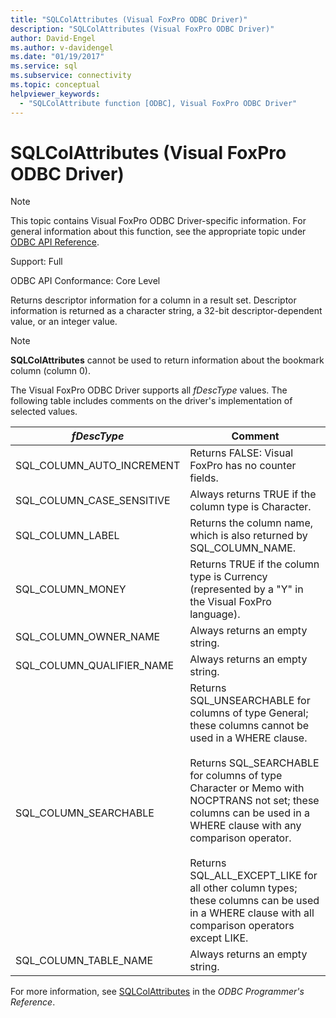 ```yaml
---
title: "SQLColAttributes (Visual FoxPro ODBC Driver)"
description: "SQLColAttributes (Visual FoxPro ODBC Driver)"
author: David-Engel
ms.author: v-davidengel
ms.date: "01/19/2017"
ms.service: sql
ms.subservice: connectivity
ms.topic: conceptual
helpviewer_keywords:
  - "SQLColAttribute function [ODBC], Visual FoxPro ODBC Driver"
---
```

# SQLColAttributes (Visual FoxPro ODBC Driver)
> [!NOTE]  
>  This topic contains Visual FoxPro ODBC Driver-specific information. For general information about this function, see the appropriate topic under [ODBC API Reference](../../odbc/reference/syntax/odbc-api-reference.md).  
  
 Support: Full  
  
 ODBC API Conformance: Core Level  
  
 Returns descriptor information for a column in a result set. Descriptor information is returned as a character string, a 32-bit descriptor-dependent value, or an integer value.  
  
> [!NOTE]  
>  **SQLColAttributes** cannot be used to return information about the bookmark column (column 0).  
  
 The Visual FoxPro ODBC Driver supports all *fDescType* values. The following table includes comments on the driver's implementation of selected values.  
  
|*fDescType*|Comment|  
|-----------------|-------------|  
|SQL_COLUMN_AUTO_INCREMENT|Returns FALSE: Visual FoxPro has no counter fields.|  
|SQL_COLUMN_CASE_SENSITIVE|Always returns TRUE if the column type is Character.|  
|SQL_COLUMN_LABEL|Returns the column name, which is also returned by SQL_COLUMN_NAME.|  
|SQL_COLUMN_MONEY|Returns TRUE if the column type is Currency (represented by a "Y" in the Visual FoxPro language).|  
|SQL_COLUMN_OWNER_NAME|Always returns an empty string.|  
|SQL_COLUMN_QUALIFIER_NAME|Always returns an empty string.|  
|SQL_COLUMN_SEARCHABLE|Returns SQL_UNSEARCHABLE for columns of type General; these columns cannot be used in a WHERE clause.<br /><br /> Returns SQL_SEARCHABLE for columns of type Character or Memo with NOCPTRANS not set; these columns can be used in a WHERE clause with any comparison operator.<br /><br /> Returns SQL_ALL_EXCEPT_LIKE for all other column types; these columns can be used in a WHERE clause with all comparison operators except LIKE.|  
|SQL_COLUMN_TABLE_NAME|Always returns an empty string.|  
  
 For more information, see [SQLColAttributes](../../odbc/reference/syntax/sqlcolattributes-function.md) in the *ODBC Programmer's Reference*.
